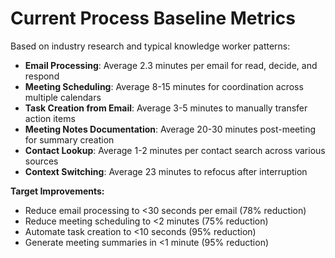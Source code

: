 # Current Process Baseline Metrics
Based on industry research and typical knowledge worker patterns:
- **Email Processing**: Average 2.3 minutes per email for read, decide, and respond
- **Meeting Scheduling**: Average 8-15 minutes for coordination across multiple calendars
- **Task Creation from Email**: Average 3-5 minutes to manually transfer action items
- **Meeting Notes Documentation**: Average 20-30 minutes post-meeting for summary creation
- **Contact Lookup**: Average 1-2 minutes per contact search across various sources
- **Context Switching**: Average 23 minutes to refocus after interruption

**Target Improvements:**
- Reduce email processing to <30 seconds per email (78% reduction)
- Reduce meeting scheduling to <2 minutes (75% reduction)
- Automate task creation to <10 seconds (95% reduction)
- Generate meeting summaries in <1 minute (95% reduction)
